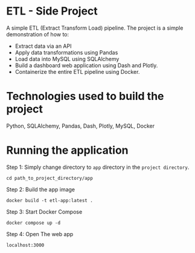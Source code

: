 # ETL - Side Project

A simple ETL (Extract Transform Load) pipeline. The project is a simple demonstration of how to:
* Extract data via an API
* Apply data transformations using Pandas
* Load data into MySQL using SQLAlchemy
* Build a dashboard web application using Dash and Plotly.
* Containerize the entire ETL pipeline using Docker.

# Technologies used to build the project

Python, SQLAlchemy, Pandas, Dash, Plotly, MySQL, Docker

# Running the application

Step 1: Simply change directory to `app` directory in the `project directory`.

```Shell
cd path_to_project_directory/app
```

Step 2: Build the app image

```Shell
docker build -t etl-app:latest .
```

Step 3: Start Docker Compose

```Shell
docker compose up -d
```

 Step 4: Open The web app
 
```Shell
localhost:3000
```
